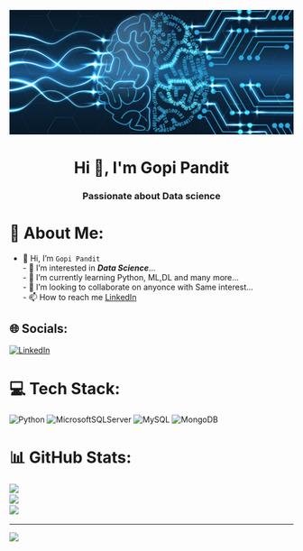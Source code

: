 ![logo](https://github.com/gopipandit/gopipandit/blob/main/BANNER-SIZE-AI-and-Machine-Learning.jpg)

<h1 align="center">Hi 👋, I'm Gopi Pandit</h1>
<h3 align="center">Passionate about Data science</h3>


# 💫 About Me:
- 👋 Hi, I’m `Gopi Pandit`<br>- 👀 I’m interested in ***Data Science***...<br>- 🌱 I’m currently learning Python, ML,DL and many more...<br>- 💞️ I’m looking to collaborate on anyonce with Same interest...<br>- 📫 How to reach me [LinkedIn](https://www.linkedin.com/in/gopipandit/)<br>


## 🌐 Socials:
[![LinkedIn](https://img.shields.io/badge/LinkedIn-%230077B5.svg?logo=linkedin&logoColor=white)](https://linkedin.com/in/gopipandit) 

# 💻 Tech Stack:
![Python](https://img.shields.io/badge/python-3670A0?style=for-the-badge&logo=python&logoColor=ffdd54) ![MicrosoftSQLServer](https://img.shields.io/badge/Microsoft%20SQL%20Sever-CC2927?style=for-the-badge&logo=microsoft%20sql%20server&logoColor=white) ![MySQL](https://img.shields.io/badge/mysql-%2300f.svg?style=for-the-badge&logo=mysql&logoColor=white) ![MongoDB](https://img.shields.io/badge/MongoDB-%234ea94b.svg?style=for-the-badge&logo=mongodb&logoColor=white)
# 📊 GitHub Stats:
![](https://github-readme-stats.vercel.app/api?username=gopipandit&theme=dark&hide_border=false&include_all_commits=true&count_private=false)<br/>
![](https://github-readme-streak-stats.herokuapp.com/?user=gopipandit&theme=dark&hide_border=false)<br/>
![](https://github-readme-stats.vercel.app/api/top-langs/?username=gopipandit&theme=dark&hide_border=false&include_all_commits=true&count_private=false&layout=compact)

---
[![](https://visitcount.itsvg.in/api?id=gopipandit&icon=0&color=0)](https://visitcount.itsvg.in)

<!-- Proudly created with GPRM ( https://gprm.itsvg.in ) -->
